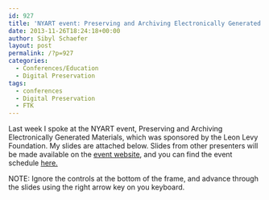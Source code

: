 ```yaml
---
id: 927
title: 'NYART event: Preserving and Archiving Electronically Generated Materials'
date: 2013-11-26T18:24:18+00:00
author: Sibyl Schaefer
layout: post
permalink: /?p=927
categories:
  - Conferences/Education
  - Digital Preservation
tags:
  - conferences
  - Digital Preservation
  - FTK
---
```

Last week I spoke at the NYART event, Preserving and Archiving Electronically Generated Materials, which was sponsored by the Leon Levy Foundation. My slides are attached below. Slides from other presenters will be made available on the [event website](http://www.nycarchivists.org/calendar?eventId=774965&EventViewMode=2&CalendarViewType=4&SelectedDate=11/19/2013), and you can find the event schedule [here.<!--more-->](http://www.nycarchivists.org/Resources/Documents/2013_ART_LLF_BornDigital_ProgramSchedule.pdf)

NOTE: Ignore the controls at the bottom of the frame, and advance through the slides using the right arrow key on you keyboard.
